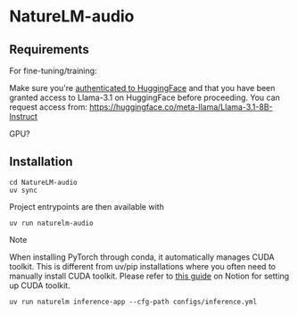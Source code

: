 # NatureLM-audio

## Requirements

For fine-tuning/training:

Make sure you're [authenticated to HuggingFace](https://huggingface.co/docs/huggingface_hub/quick-start#authentication) and that you have been granted access to Llama-3.1 on HuggingFace before proceeding. You can request access from: https://huggingface.co/meta-llama/Llama-3.1-8B-Instruct

GPU?

## Installation

```
cd NatureLM-audio
uv sync
```

Project entrypoints are then available with

```
uv run naturelm-audio
```

> [!NOTE]
> When installing PyTorch through conda, it automatically manages CUDA toolkit. This is different from uv/pip installations where you often need to manually install CUDA toolkit. Please refer to [this guide](https://www.notion.so/earthspecies/Running-natureLM-on-llambdalabs-14decbb680d080daa4acc799ad1270c4?pvs=4#14decbb680d080f39d1bfac27156978d) on Notion for setting up CUDA toolkit.

```
uv run naturelm inference-app --cfg-path configs/inference.yml
```
